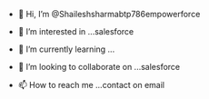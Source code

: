 - 👋 Hi, I’m @Shaileshsharmabtp786empowerforce
- 👀 I’m interested in ...salesforce

- 🌱 I’m currently learning ...
- 💞️ I’m looking to collaborate on ...salesforce
- 📫 How to reach me ...contact on email

<!---
Shaileshsharmabtp786/Shaileshsharmabtp786 is a ✨ special ✨ repository because its `README.md` (this file) appears on your GitHub profile.
You can click the Preview link to take a look at your changes.
--->
